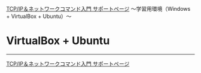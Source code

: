 
[TCP/IP＆ネットワークコマンド入門 サポートページ](https://nisim-m.github.io/tcpipcmdbook/) ～学習用環境（Windows + VirtualBox + Ubuntu）～
# VirtualBox + Ubuntu

<!-- TOC -->

<!-- /TOC -->


----
[TCP/IP＆ネットワークコマンド入門 サポートページ](https://nisim-m.github.io/tcpipcmdbook/)
